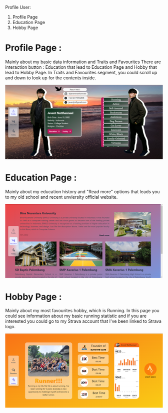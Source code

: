 Profile User:
1. Profile Page
2. Education Page
3. Hobby Page

<h1 class="text-gray-800 font-bold text-2xl my-2">Profile Page :</h1>
Mainly about my basic data information and Traits and Favourites
There are interaction button : Education that lead to Education Page and Hobby that lead to Hobby Page. In Traits and Favourites segment, you could scroll up and down to look up for the contents inside.

![ProfilePage](https://github.com/JeventJN/UserProfile/blob/main/public/Assets/ProfilePage.png)

<h1 class="text-gray-800 font-bold text-2xl my-2">Education Page :</h1>
Mainly about my education history and "Read more" options that leads you to my old school and recent unviersity official website.

![EducationPage](https://github.com/JeventJN/UserProfile/blob/main/public/Assets/EducationPage.png)

<h1 class="text-gray-800 font-bold text-2xl my-2">Hobby Page : </h1>
Mainly about my most favourites hobby, which is Running. In this page you could see information about my basic running statistic and if you are interested you could go to my Strava account that I've been linked to Strava logo.

![HobbyPage](https://github.com/JeventJN/UserProfile/blob/main/public/Assets/HobbyPage.png)

